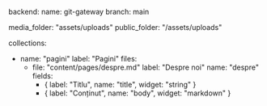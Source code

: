 backend:
  name: git-gateway
  branch: main

media_folder: "assets/uploads"
public_folder: "/assets/uploads"

collections:
  - name: "pagini"
    label: "Pagini"
    files:
      - file: "content/pages/despre.md"
        label: "Despre noi"
        name: "despre"
        fields:
          - { label: "Titlu", name: "title", widget: "string" }
          - { label: "Conținut", name: "body", widget: "markdown" }
